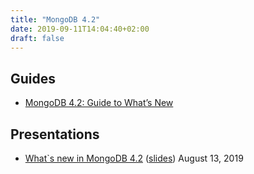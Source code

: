 ```yaml
---
title: "MongoDB 4.2"
date: 2019-09-11T14:04:40+02:00
draft: false
---
```


## Guides

- [MongoDB 4.2: Guide to What’s New](https://www.mongodb.com/collateral/mongodb-4.2-guide-to-what-is-new)

## Presentations

- [What`s new in MongoDB 4.2](https://www.mongodb.com/presentations/whats-new-in-mongodb-42) ([slides](https://docs.google.com/presentation/d/1bT6Neq7Smh6687uE_Dn7OWrWaApQfB18gkmkPmFpLOg)) August 13, 2019
